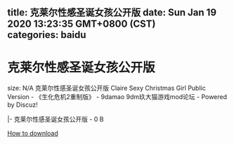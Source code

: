 
title: 克莱尔性感圣诞女孩公开版
date: Sun Jan 19 2020 13:23:35 GMT+0800 (CST)    
categories: baidu
---

# 克莱尔性感圣诞女孩公开版
size: N/A
 克莱尔性感圣诞女孩公开版 Claire Sexy Christmas Girl Public Version - 《生化危机2重制版》 - 9damao 9dm玖大猫游戏mod论坛 - Powered by Discuz!
 
|- 克莱尔性感圣诞女孩公开版 - 0 B

[How to download](https://bpcam.bemobtrk.com/go/2ceec3aa-1ca2-46d6-b9ff-aaa5c184517c?jno=9)